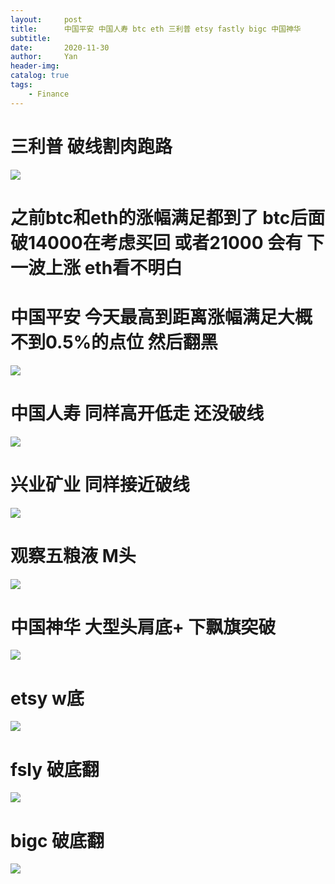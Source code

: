 ```yaml
---
layout:     post
title:      中国平安 中国人寿 btc eth 三利普 etsy fastly bigc 中国神华
subtitle:   
date:       2020-11-30
author:     Yan
header-img: 
catalog: true
tags:
    - Finance
---
```


# 三利普 破线割肉跑路
![](/img/3bdbdc55.png)

# 之前btc和eth的涨幅满足都到了 btc后面破14000在考虑买回 或者21000 会有 下一波上涨 eth看不明白

# 中国平安 今天最高到距离涨幅满足大概不到0.5%的点位 然后翻黑
![](/img/27e1c829.png)

# 中国人寿 同样高开低走 还没破线
![](/img/f1cc7ece.png)

# 兴业矿业 同样接近破线
![](/img/f24861f8.png)

# 观察五粮液 M头
![](/img/8b7e2d03.png)

# 中国神华 大型头肩底+ 下飘旗突破
![](/img/57b19bd4.png)

# etsy w底
![](/img/a2495374.png)


# fsly 破底翻
![](/img/d13cedb4.png)

# bigc 破底翻
![](/img/f78f1317.png)
